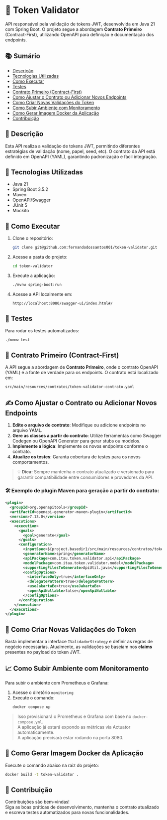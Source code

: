 # 🔐 Token Validator

API responsável pela validação de tokens JWT, desenvolvida em Java 21 com Spring Boot. O projeto segue a abordagem **Contrato Primeiro** (Contract-First), utilizando OpenAPI para definição e documentação dos endpoints.

## 📚 Sumário

- [Descrição](#descrição)
- [Tecnologias Utilizadas](#tecnologias-utilizadas)
- [Como Executar](#como-executar)
- [Testes](#testes)
- [Contrato Primeiro (Contract-First)](#contrato-primeiro-contract-first)
- [Como Ajustar o Contrato ou Adicionar Novos Endpoints](#como-ajustar-o-contrato-ou-adicionar-novos-endpoints)
- [Como Criar Novas Validações do Token](#como-criar-novas-validações-do-token)
- [Como Subir Ambiente com Monitoramento](#como-subir-ambiente-com-monitoramento)
- [Como Gerar Imagem Docker da Aplicação](#como-gerar-imagem-docker-da-aplicação)
- [Contribuição](#contribuição)

## 📝 Descrição

Esta API realiza a validação de tokens JWT, permitindo diferentes estratégias de validação (nome, papel, seed, etc). O contrato da API está definido em OpenAPI (YAML), garantindo padronização e fácil integração.

## 🧰 Tecnologias Utilizadas

- Java 21
- Spring Boot 3.5.2
- Maven
- OpenAPI/Swagger
- JUnit 5
- Mockito

## 🚀 Como Executar

1. Clone o repositório:
   ```bash
   git clone git@github.com:fernandodossantos001/token-validator.git
   ```

2. Acesse a pasta do projeto:
   ```bash
   cd token-validator
   ```

3. Execute a aplicação:
   ```bash
   ./mvnw spring-boot:run
   ```

4. Acesse a API localmente em:
   ```
   http://localhost:8080/swagger-ui/index.html#/
   ```

## 🧪 Testes

Para rodar os testes automatizados:
```bash
./mvnw test
```

## 📄 Contrato Primeiro (Contract-First)

A API segue a abordagem de **Contrato Primeiro**, onde o contrato OpenAPI (YAML) é a fonte de verdade para os endpoints. O contrato está localizado em:

```
src/main/resources/contratos/token-validator-contrato.yaml
```

## ✍️ Como Ajustar o Contrato ou Adicionar Novos Endpoints

1. **Edite o arquivo de contrato**: Modifique ou adicione endpoints no arquivo YAML.
2. **Gere as classes a partir do contrato**: Utilize ferramentas como Swagger Codegen ou OpenAPI Generator para gerar stubs ou modelos.
3. **Implemente a lógica**: Implemente os novos endpoints conforme o contrato.
4. **Atualize os testes**: Garanta cobertura de testes para os novos comportamentos.

> 💡 **Dica:** Sempre mantenha o contrato atualizado e versionado para garantir compatibilidade entre consumidores e provedores da API.

### 🛠 Exemplo de plugin Maven para geração a partir do contrato:

```xml
<plugin>
  <groupId>org.openapitools</groupId>
  <artifactId>openapi-generator-maven-plugin</artifactId>
  <version>7.13.0</version>
  <executions>
    <execution>
      <goals>
        <goal>generate</goal>
      </goals>
      <configuration>
        <inputSpec>${project.basedir}/src/main/resources/contratos/token-validator-contrato.yaml</inputSpec>
        <generatorName>spring</generatorName>
        <apiPackage>com.itau.token.validator.api</apiPackage>
        <modelPackage>com.itau.token.validator.model</modelPackage>
        <supportingFilesToGenerate>ApiUtil.java</supportingFilesToGenerate>
        <configOptions>
          <interfaceOnly>true</interfaceOnly>
          <delegatePattern>true</delegatePattern>
          <useJakartaEe>true</useJakartaEe>
          <openApiNullable>false</openApiNullable>
        </configOptions>
      </configuration>
    </execution>
  </executions>
</plugin>
```

## 🧩 Como Criar Novas Validações do Token

Basta implementar a interface `IValidadorStrategy` e definir as regras de negócio necessárias. Atualmente, as validações se baseiam nos **claims** presentes no payload do token JWT.

## 📈 Como Subir Ambiente com Monitoramento

Para subir o ambiente com Prometheus e Grafana:

1. Acesse o diretório `monitoring`
2. Execute o comando:
   ```bash
   docker compose up
   ```

> Isso provisionará o Prometheus e Grafana com base no `docker-compose.yml`.  
> A aplicação já estará expondo as métricas via Actuator automaticamente.<br>
> A aplicação precisará estar rodando na porta 8080.

## 🐳 Como Gerar Imagem Docker da Aplicação

Execute o comando abaixo na raiz do projeto:
```bash
docker build -t token-validator .
```

## 🤝 Contribuição

Contribuições são bem-vindas!  
Siga as boas práticas de desenvolvimento, mantenha o contrato atualizado e escreva testes automatizados para novas funcionalidades.